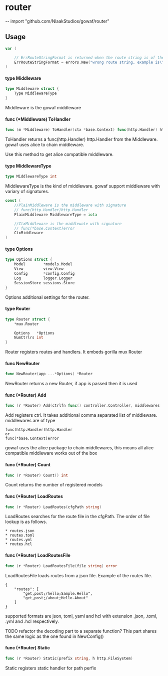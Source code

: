# router
--
    import "github.com/NlaakStudios/gowaf/router"


## Usage

```go
var (

	// ErrRouteStringFormat is returned when the route string is of the wrong format
	ErrRouteStringFormat = errors.New("wrong route string, example is\" get,post;/hello/world;Hello\"")
)
```

#### type Middleware

```go
type Middleware struct {
	Type MiddlewareType
}
```

Middleware is the gowaf middleware

#### func (*Middleware) ToHandler

```go
func (m *Middleware) ToHandler(ctx *base.Context) func(http.Handler) http.Handler
```
ToHandler returns a func(http.Handler) http.Handler from the Middleware. gowaf
uses alice to chain middleware.

Use this method to get alice compatible middleware.

#### type MiddlewareType

```go
type MiddlewareType int
```

MiddlewareType is the kind of middleware. gowaf support middleware with variary
of signatures.

```go
const (
	//PlainMiddleware is the middleware with signature
	// func(http.Handler)http.Handler
	PlainMiddleware MiddlewareType = iota

	//CtxMiddleware is the middlewate with signature
	// func(*base.Context)error
	CtxMiddleware
)
```

#### type Options

```go
type Options struct {
	Model        *models.Model
	View         view.View
	Config       *config.Config
	Log          logger.Logger
	SessionStore sessions.Store
}
```

Options additional settings for the router.

#### type Router

```go
type Router struct {
	*mux.Router

	Options   *Options
	NumCtrlrs int
}
```

Router registers routes and handlers. It embeds gorilla mux Router

#### func  NewRouter

```go
func NewRouter(app ...*Options) *Router
```
NewRouter returns a new Router, if app is passed then it is used

#### func (*Router) Add

```go
func (r *Router) Add(ctrlfn func() controller.Controller, middlewares ...interface{}) error
```
Add registers ctrl. It takes additional comma separated list of middleware.
middlewares are of type

    func(http.Handler)http.Handler
    or
    func(*base.Context)error

gowaf uses the alice package to chain middlewares, this means all alice
compatible middleware works out of the box

#### func (*Router) Count

```go
func (r *Router) Count() int
```
Count returns the number of registered models

#### func (*Router) LoadRoutes

```go
func (r *Router) LoadRoutes(cfgPath string)
```
LoadRoutes searches for the route file in the cfgPath. The order of file lookup
is as follows.

    * routes.json
    * routes.toml
    * routes.yml
    * routes.hcl

#### func (*Router) LoadRoutesFile

```go
func (r *Router) LoadRoutesFile(file string) error
```
LoadRoutesFile loads routes from a json file. Example of the routes file.

    {
    	"routes": [
    		"get,post;/hello;Sample.Hello",
    		"get,post;/about;Hello.About"
    	]
    }

supported formats are json, toml, yaml and hcl with extension .json, .toml, .yml
and .hcl respectively.

TODO refactor the decoding part to a separate function? This part shares the
same logic as the one found in NewConfig()

#### func (*Router) Static

```go
func (r *Router) Static(prefix string, h http.FileSystem)
```
Static registers static handler for path perfix
